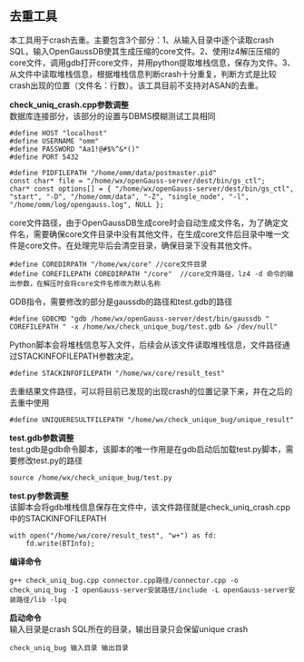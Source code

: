 ## 去重工具
本工具用于crash去重。主要包含3个部分：1、从输入目录中逐个读取crash SQL，输入OpenGaussDB使其生成压缩的core文件。2、使用lz4解压压缩的core文件，调用gdb打开core文件，并用python提取堆栈信息，保存为文件。3、从文件中读取堆栈信息，根据堆栈信息判断crash十分重复，判断方式是比较crash出现的位置（文件名：行数）。该工具目前不支持对ASAN的去重。

**check_uniq_crash.cpp参数调整**  
数据库连接部分，该部分的设置与DBMS模糊测试工具相同  

	#define HOST "localhost"
	#define USERNAME "omm"
	#define PASSWORD "Aa1!@#$%^&*()"
	#define PORT 5432

	#define PIDFILEPATH "/home/omm/data/postmaster.pid"
	const char* file = "/home/wx/openGauss-server/dest/bin/gs_ctl";
	char* const options[] = { "/home/wx/openGauss-server/dest/bin/gs_ctl", "start", "-D", "/home/omm/data", "-Z", "single_node", "-l", "/home/omm/log/opengauss.log", NULL }; 

core文件路径，由于OpenGaussDB生成core时会自动生成文件名，为了确定文件名，需要确保core文件目录中没有其他文件，在生成core文件后目录中唯一文件是core文件。在处理完毕后会清空目录，确保目录下没有其他文件。  

	#define COREDIRPATH "/home/wx/core" //core文件目录
	#define COREFILEPATH COREDIRPATH "/core"  //core文件路径，lz4 -d 命令的输出参数，在解压时会将core文件名修改为默认名称

GDB指令，需要修改的部分是gaussdb的路径和test.gdb的路径  

	#define GDBCMD "gdb /home/wx/openGauss-server/dest/bin/gaussdb " COREFILEPATH " -x /home/wx/check_unique_bug/test.gdb &> /dev/null"

Python脚本会将堆栈信息写入文件，后续会从该文件读取堆栈信息，文件路径通过STACKINFOFILEPATH参数决定。

	#define STACKINFOFILEPATH "/home/wx/core/result_test"

去重结果文件路径，可以将目前已发现的出现crash的位置记录下来，并在之后的去重中使用  

	#define UNIQUERESULTFILEPATH "/home/wx/check_unique_bug/unique_result"

**test.gdb参数调整**  
test.gdb是gdb命令脚本，该脚本的唯一作用是在gdb启动后加载test.py脚本，需要修改test.py的路径  

	source /home/wx/check_unique_bug/test.py

**test.py参数调整**  
该脚本会将gdb堆栈信息保存在文件中，该文件路径就是check_uniq_crash.cpp中的STACKINFOFILEPATH

	with open("/home/wx/core/result_test", "w+") as fd:
		fd.write(BTInfo);

**编译命令**  

	g++ check_uniq_bug.cpp connector.cpp路径/connector.cpp -o check_uniq_bug -I openGauss-server安装路径/include -L openGauss-server安装路径/lib -lpq

**启动命令**  
输入目录是crash SQL所在的目录，输出目录只会保留unique crash

	check_uniq_bug 输入目录 输出目录